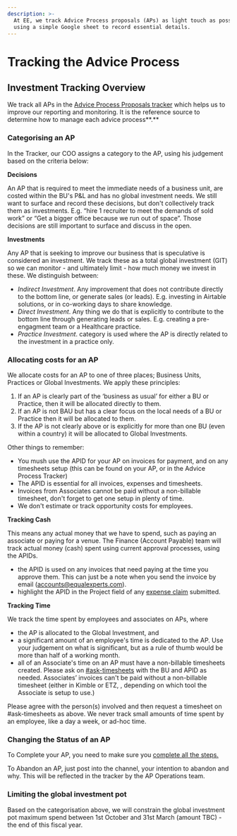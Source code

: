 ```yaml
---
description: >-
  At EE, we track Advice Process proposals (APs) as light touch as possible,
  using a simple Google sheet to record essential details.
---
```


# Tracking the Advice Process

## Investment Tracking Overview

We track all APs in the [Advice Process Proposals tracker](https://docs.google.com/spreadsheets/d/1eeu7q0cStaYkM7iU6JlmCqpwvNpglE7E2C7mbxvtfgc) which helps us to improve our reporting and monitoring. It is the reference source to determine how to manage each advice process**.**

### Categorising an AP

In the Tracker, our COO assigns a category to the AP, using his judgement based on the criteria below:

**Decisions**

An AP that is required to meet the immediate needs of a business unit, are costed within the BU's P&L and has no global investment needs. We still want to surface and record these decisions, but don't collectively track them as investments. E.g. “hire 1 recruiter to meet the demands of sold work” or “Get a bigger office because we run out of space”. Those decisions are still important to surface and discuss in the open.

**Investments**

Any AP that is seeking to improve our business that is speculative is considered an investment. We track these as a total global investment \(GIT\) so we can monitor - and ultimately limit - how much money we invest in these. We distinguish between:

* _Indirect Investment_. Any improvement that does not contribute directly to the bottom line, or generate sales \(or leads\). E.g. investing in Airtable solutions, or in co-working days to share knowledge.
* _Direct Investment_. Any thing we do that is explicitly to contribute to the bottom line through generating leads or sales. E.g. creating a pre-engagment team or a  Healthcare practice.
* _Practice Investment_.  category is used where the AP is directly related to the investment in a practice only.

### **Allocating costs for an AP**

We allocate costs for an AP to one of three places; Business Units, Practices or Global Investments. We apply these principles:

1. If an AP is clearly part of the ‘business as usual’ for either a BU or Practice, then it will be allocated directly to them.
2. If an AP is not BAU but has a clear focus on the local needs of a BU or Practice then it will be allocated to them. 
3. If the AP is not clearly above or is explicitly for more than one BU \(even within a country\) it will be allocated to Global Investments.

Other things to remember:

* You mush use the APID for your AP on invoices for payment, and on any timesheets setup \(this can be found on your AP, or in the Advice Process Tracker\)
* The APID is essential for all invoices, expenses and timesheets.
* Invoices from Associates cannot be paid without a non-billable timesheet, don't forget to get one setup in plenty of time.
* We don't estimate or track opportunity costs for employees.

**Tracking Cash**

This means any actual money that we have to spend, such as paying an associate or paying for a venue. The Finance \(Account Payable\) team will track actual money \(cash\) spent using current approval processes, using the APIDs. 

* the APID is used on any invoices that need paying at the time you approve them. This can just be a note when you send the invoice by email \(accounts@equalexperts.com\).
* highlight the APID in the Project field of any [expense claim](https://docs.google.com/document/d/1EXFneU4mISmwDSdz3w1x-4WLvMPUAfRQYYm6L8YPPlU/edit#heading=h.iy5lcle9hh4f) submitted.

**Tracking Time**

We track the time spent by employees and associates on APs, where

* the AP is allocated to the Global Investment, and
* a significant amount of an employee's time is dedicated to the AP. Use your judgement on what is significant, but as a rule of thumb would be more than half of a working month.
* all of an Associate's time on an AP must have a non-billable timesheets created. Please ask on [\#ask-timesheets](https://equalexperts.slack.com/messages/CEFMH0XQ9) with the BU and APID as needed. Associates’ invoices can't be paid without a non-billable timesheet \(either in Kimble or ETZ, , depending on which tool the Associate is setup to use.\)

Please agree with the person\(s\) involved and then request a timesheet on \#ask-timesheets as above.  We never track small amounts of time spent by an employee, like a day a week, or ad-hoc time. 

### Changing the Status of an AP

To Complete your AP, you need to make sure you [complete all the steps.](../how-the-ap-works/learn-and-complete-the-ap.md)

To Abandon an AP, just post into the channel, your intention to abandon and why. This will be reflected in the tracker by the AP Operations team.

### Limiting the global investment pot

Based on the categorisation above, we will constrain the global investment pot maximum spend between 1st October and 31st March \(amount TBC\) - the end of this fiscal year.

